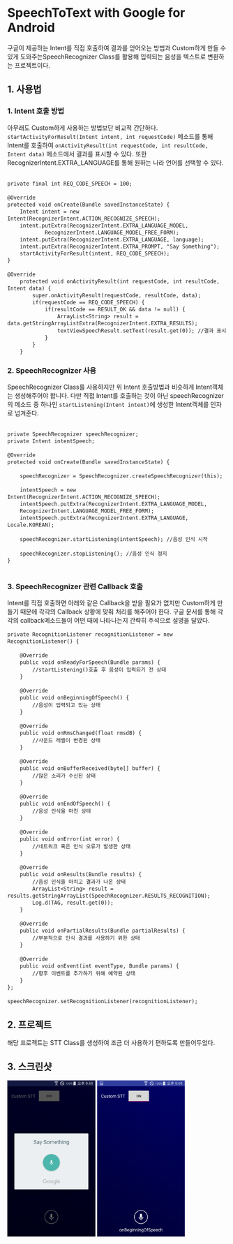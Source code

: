 # SpeechToText with Google for Android

구글이 제공하는 Intent를 직접 호출하여 결과를 얻어오는 방법과 Custom하게 만들 수 있게 도와주는SpeechRecognizer Class를 활용해 입력되는 음성을 텍스트로 변환하는 프로젝트이다.


## 1. 사용법

### 1. Intent 호출 방법

아무래도 Custom하게 사용하는 방법보단 비교적 간단하다.
`startActivityForResult(Intent intent, int requestCode)` 메소드를 통해 Intent를 호출하여 
`onActivityResult(int requestCode, int resultCode, Intent data)` 메소드에서 결과를 표시할 수 있다. 또한 RecognizerIntent.EXTRA_LANGUAGE를 통해 원하는 나라 언어를 선택할 수 있다.

```

private final int REQ_CODE_SPEECH = 100;

@Override
protected void onCreate(Bundle savedInstanceState) {
    Intent intent = new Intent(RecognizerIntent.ACTION_RECOGNIZE_SPEECH);
    intent.putExtra(RecognizerIntent.EXTRA_LANGUAGE_MODEL,
            RecognizerIntent.LANGUAGE_MODEL_FREE_FORM);
    intent.putExtra(RecognizerIntent.EXTRA_LANGUAGE, language);
    intent.putExtra(RecognizerIntent.EXTRA_PROMPT, "Say Something");
    startActivityForResult(intent, REQ_CODE_SPEECH);
}

@Override
    protected void onActivityResult(int requestCode, int resultCode, Intent data) {
        super.onActivityResult(requestCode, resultCode, data);
        if(requestCode == REQ_CODE_SPEECH) {
            if(resultCode == RESULT_OK && data != null) {
                ArrayList<String> result = data.getStringArrayListExtra(RecognizerIntent.EXTRA_RESULTS);
                textViewSpeechResult.setText(result.get(0)); //결과 표시
            }
        }
    }

```

### 2. SpeechRecognizer 사용

SpeechRecognizer Class를 사용하지만 위 Intent 호출방법과 비슷하게 Intent객체는 생성해주어야 합니다.
다만 직접 Intent를 호출하는 것이 아닌 speechRecognizer의 메소드 중 하나인 `startListening(Intent intent)`에 생성한 Intent객체를 인자로 넘겨준다.


```

private SpeechRecognizer speechRecognizer;
private Intent intentSpeech;

@Override
protected void onCreate(Bundle savedInstanceState) {
    
    speechRecognizer = SpeechRecognizer.createSpeechRecognizer(this);
	
    intentSpeech = new Intent(RecognizerIntent.ACTION_RECOGNIZE_SPEECH);
    intentSpeech.putExtra(RecognizerIntent.EXTRA_LANGUAGE_MODEL,
    RecognizerIntent.LANGUAGE_MODEL_FREE_FORM);
    intentSpeech.putExtra(RecognizerIntent.EXTRA_LANGUAGE, Locale.KOREAN);
    
    speechRecognizer.startListening(intentSpeech); //음성 인식 시작
    
    speechRecognizer.stopListening(); //음성 인식 정지
}
    
```

### 3. SpeechRecognizer 관련 Callback 호출

Intent를 직접 호출하면 아래와 같은 Callback을 받을 필요가 없지만 Custom하게 만들기 때문에 각각의 Callback 상황에 맞춰 처리를 해주어야 한다. 구글 문서를 통해 각각의 callback메소드들이 어떤 때에 나타나는지 간략히 주석으로 설명을 달았다.

```
private RecognitionListener recognitionListener = new RecognitionListener() {
        
    @Override
    public void onReadyForSpeech(Bundle params) {
        //startListening()호출 후 음성이 입력되기 전 상태
    }

    @Override
    public void onBeginningOfSpeech() {
        //음성이 입력되고 있는 상태
    }

    @Override
    public void onRmsChanged(float rmsdB) {
        //사운드 레벨이 변경된 상태
    }

    @Override
    public void onBufferReceived(byte[] buffer) {
        //많은 소리가 수신된 상태
    }

    @Override
    public void onEndOfSpeech() {
        //음성 인식을 마친 상태
    }

    @Override
    public void onError(int error) {
        //네트워크 혹은 인식 오류가 발생한 상태
    }

    @Override
    public void onResults(Bundle results) {
        //음성 인식을 마치고 결과가 나온 상태
        ArrayList<String> result = results.getStringArrayList(SpeechRecognizer.RESULTS_RECOGNITION);
        Log.d(TAG, result.get(0));
    }

    @Override
    public void onPartialResults(Bundle partialResults) {
        //부분적으로 인식 결과를 사용하기 위한 상태
    }

    @Override
    public void onEvent(int eventType, Bundle params) {
        //향후 이벤트를 추가하기 위해 예약된 상태
    }
};

speechRecognizer.setRecognitionListener(recognitionListener);
```

## 2. 프로젝트

해당 프로젝트는 STT Class를 생성하여 조금 더 사용하기 편하도록 만들어두었다.


## 3. 스크린샷

<img src="./screenShots/capture01.png" width="40%">
<img src="./screenShots/capture02.png" width="40%">